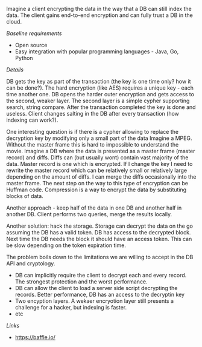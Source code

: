 
Imagine a client encrypting the data in the way that a DB can still index the data. The client gains end-to-end encryption and can fully trust a DB in the cloud.

*Baseline requirements*

* Open source
* Easy integration with popular programming languages - Java, Go, Python

*Details*

DB gets the key as part of the transaction (the key is one time only? how it can be done?). The hard encryption (like AES) requires a unique key - each time another one.
DB opens the harder outer encryption and gets access to the second, weaker layer. The second layer is a simple cypher supporting search, string compare.
After the transaction completed the key is done and useless. Client changes salting in the DB after every transaction (how indexing can work?).

One interesting question is if there is a cypher allowing to replace the decryption key by modifying only a small part of the data
Imagine a MPEG. Without the master frame this is hard to impossible to understand the movie. Imagine a DB where the data is presented as a master frame (master record) and diffs. Diffs can (but usually wont) contain vast majority of the data. Master record is one which is encrypted. If I change the key I need to rewrite the master record which can be relatively small or relatively large depending on the amount of diffs. I can merge the diffs occasionally into the master frame.
The next step on the way to this type of encryption can be Huffman code. Compression is a way to encrypt the data by substituting blocks of data.

Another approach - keep half of the data in one DB and another half in another DB. Client performs two queries, merge the results locally.

Another solution: hack the storage. Storage can decrypt the data on the go assuming the DB has a valid token. DB has access to the decrypted block. Next time the DB needs the block it should have an access token. This can be slow depending on the token expiration time.

The problem boils down to the limitations we are willing to accept in the DB API and cryptology. 

* DB can implicitly require the client to decrypt each and every record. The strongest protection and the worst performance. 
* DB can allow the client to load a server side script decrypting the records. Better performance, DB has an access to the decryptin key
* Two encyption layers. A wekaer encryotion layer still presents a challenge for a hacker, but indexing is faster.
* etc


*Links*

* https://baffle.io/
